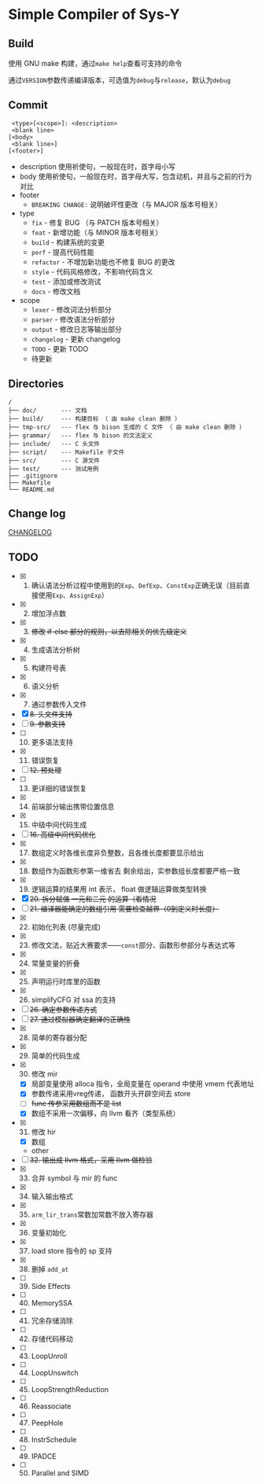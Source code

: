 # Simple Compiler of Sys-Y

## Build

使用 GNU make 构建，通过`make help`查看可支持的命令

通过`VERSION`参数传递编译版本，可选值为`debug`与`release`，默认为`debug`

## Commit

     <type>[<scope>]: <description>
     <blank line>
    [<body>
     <blank line>]
    [<footer>]

- description 使用祈使句，一般现在时，首字母小写
- body 使用祈使句，一般现在时，首字母大写，包含动机，并且与之前的行为对比
- footer
  - `BREAKING CHANGE:` 说明破坏性更改（与 MAJOR 版本号相关）
- type
  - `fix` - 修复 BUG （与 PATCH 版本号相关）
  - `feat` - 新增功能（与 MINOR 版本号相关）
  - `build` - 构建系统的变更
  - `perf` - 提高代码性能
  - `refactor` - 不增加新功能也不修复 BUG 的更改
  - `style` - 代码风格修改，不影响代码含义
  - `test` - 添加或修改测试
  - `docs` - 修改文档
- scope
  - `lexer` - 修改词法分析部分
  - `parser` - 修改语法分析部分
  - `output` - 修改日志等输出部分
  - `changelog` - 更新 changelog
  - `TODO` - 更新 TODO
  - 待更新

## Directories

    /
    ├── doc/       --- 文档
    ├── build/     --- 构建目标 （ 由 make clean 删除 ）
    ├── tmp-src/   --- flex 与 bison 生成的 C 文件 （ 由 make clean 删除 ）
    ├── grammar/   --- flex 与 bison 的文法定义
    ├── include/   --- C 头文件
    ├── script/    --- Makefile 子文件
    ├── src/       --- C 源文件
    ├── test/      --- 测试用例
    ├── .gitignore
    ├── Makefile
    └── README.md

## Change log

[CHANGELOG](doc/CHANGELOG.md)

## TODO

- [x] 1. 确认语法分析过程中使用到的`Exp`、`DefExp`、`ConstExp`正确无误（目前直接使用`Exp`、`AssignExp`）
- [x] 2. 增加浮点数
- [x] 3. ~~修改 if-else 部分的规则，以去除相关的优先级定义~~
- [x] 4. 生成语法分析树
- [x] 5. 构建符号表
- [x] 6. 语义分析
- [x] 7. 通过参数传入文件
- [x] ~~8. 头文件支持~~
- [ ] ~~9. 参数支持~~
- [ ] 10. 更多语法支持
- [x] 11. 错误恢复
- [ ] ~~12. 预处理~~
- [ ] 13. 更详细的错误恢复
- [x] 14. 前端部分输出携带位置信息
- [x] 15. 中级中间代码生成
- [ ] ~~16. 高级中间代码优化~~
- [x] 17. 数组定义时各维长度非负整数，且各维长度都要显示给出
- [x] 18. 数组作为函数形参第一维省去 剩余给出，实参数组长度都要严格一致
- [x] 19. 逻辑运算的结果用 int 表示， float 做逻辑运算做类型转换
- [x] ~~20. 拆分赋值 一元和二元 的运算（看情况~~
- [ ] ~~21. 编译器能确定的数组引用 需要检查越界（0到定义时长度）~~
- [x] 22. 初始化列表 (尽量完成)
- [x] 23. 修改文法，贴近大赛要求——`const`部分、函数形参部分与表达式等
- [x] 24. 常量变量的折叠
- [x] 25. 声明运行时库里的函数
- [x] 26. simplifyCFG 对 ssa 的支持
- [ ] ~~26. 确定参数传递方式~~
- [ ] ~~27. 通过模拟器确定翻译的正确性~~
- [x] 28. 简单的寄存器分配
- [x] 29. 简单的代码生成
- [x] 30. 修改 mir
  - [x] 局部变量使用 alloca 指令，全局变量在 operand 中使用 vmem 代表地址
  - [x] 参数传递采用vreg传递， 函数开头开辟空间去 store
  - [ ] ~~func 传参采用数组而不是 list~~
  - [x] 数组不采用一次偏移，向 llvm 看齐（类型系统）
- [x] 31. 修改 hir
  - [x] 数组
  - other
- [ ] ~~32. 输出成 llvm 格式，采用 llvm 做检验~~
- [x] 33. 合并 symbol 与 mir 的 func
- [x] 34. 输入输出格式
- [x] 35. `arm_lir_trans`常数加常数不放入寄存器
- [x] 36. 变量初始化
- [x] 37. load store 指令的 sp 支持
- [x] 38. 删掉 `add_at`
- [ ] 39. Side Effects
- [ ] 40. MemorySSA
- [ ] 41. 冗余存储消除
- [ ] 42. 存储代码移动
- [ ] 43. LoopUnroll
- [ ] 44. LoopUnswitch
- [ ] 45. LoopStrengthReduction
- [ ] 46. Reassociate
- [ ] 47. PeepHole
- [ ] 48. InstrSchedule
- [ ] 49. IPADCE
- [ ] 50. Parallel and SIMD

